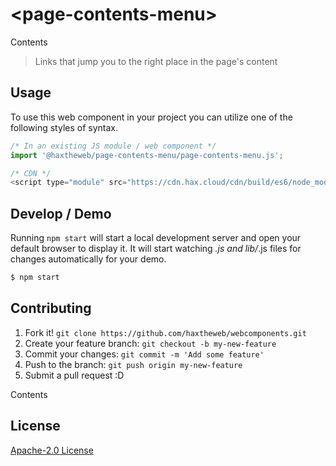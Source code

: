 # &lt;page-contents-menu&gt;

Contents
> Links that jump you to the right place in the page&#39;s content

## Usage
To use this web component in your project you can utilize one of the following styles of syntax.

```js
/* In an existing JS module / web component */
import '@haxtheweb/page-contents-menu/page-contents-menu.js';

/* CDN */
<script type="module" src="https://cdn.hax.cloud/cdn/build/es6/node_modules/@haxtheweb/page-contents-menu/page-contents-menu.js"></script>
```

## Develop / Demo
Running `npm start` will start a local development server and open your default browser to display it. It will start watching *.js and lib/*.js files for changes automatically for your demo.
```bash
$ npm start
```


## Contributing

1. Fork it! `git clone https://github.com/haxtheweb/webcomponents.git`
2. Create your feature branch: `git checkout -b my-new-feature`
3. Commit your changes: `git commit -m 'Add some feature'`
4. Push to the branch: `git push origin my-new-feature`
5. Submit a pull request :D

Contents

## License
[Apache-2.0 License](http://opensource.org/licenses/Apache-2.0)
